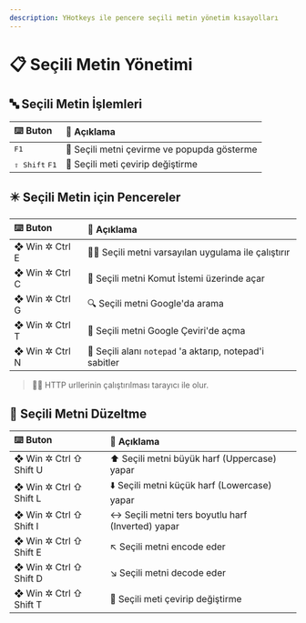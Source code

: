 ```yaml
---
description: YHotkeys ile pencere seçili metin yönetim kısayolları
---
```


# 📋 Seçili Metin Yönetimi

## 🔤 Seçili Metin İşlemleri

| ⌨️ Buton | 📑 Açıklama |
| :--- | :--- |
| <kbd>F1</kbd> | 💱 Seçili metni çevirme ve popupda gösterme |
| <kbd>⇧ Shift</kbd> <kbd>F1</kbd> | 💱 Seçili meti çevirip değiştirme |

## ✴️ Seçili Metin için Pencereler

| ⌨️ Buton | 📑 Açıklama |
| :--- | :--- |
| ❖ Win ✲ Ctrl E | 👨‍💼 Seçili metni varsayılan uygulama ile çalıştırır |
| ❖ Win ✲ Ctrl C | 🖤 Seçili metni Komut İstemi üzerinde açar |
| ❖ Win ✲ Ctrl G | 🔍 Seçili metni Google'da arama |
| ❖ Win ✲ Ctrl T | 💱 Seçili metni Google Çeviri'de açma |
| ❖ Win ✲ Ctrl N | 📝 Seçili alanı `notepad` 'a aktarıp, notepad'i sabitler |

> 💁‍♂️ HTTP urllerinin çalıştırılması tarayıcı ile olur.

## 🔨 Seçili Metni Düzeltme

| ⌨️ Buton | 📑 Açıklama |
| :--- | :--- |
| ❖ Win ✲ Ctrl ⇧ Shift U | ⬆ Seçili metni büyük harf \(Uppercase\) yapar |
| ❖ Win ✲ Ctrl ⇧ Shift L | ⬇️ Seçili metni küçük harf \(Lowercase\) yapar |
| ❖ Win ✲ Ctrl ⇧ Shift I | ↔️ Seçili metni ters boyutlu harf \(Inverted\) yapar |
| ❖ Win ✲ Ctrl ⇧ Shift E | ↖️ Seçili metni encode eder |
| ❖ Win ✲ Ctrl ⇧ Shift D | ↘️ Seçili metni decode eder |
| ❖ Win ✲ Ctrl ⇧ Shift T | 💱 Seçili meti çevirip değiştirme |
